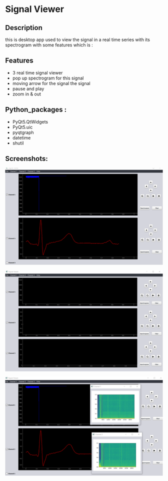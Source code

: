 # Signal Viewer
## Description
 this is desktop app used to view the signal in a real time series with its spectrogram
 with some features which is :
## Features
- 3 real time signal viewer  
- pop up spectrogram for this signal
- moving arrow for the signal the signal
-  pause and play
- zoom in & out
## Python_packages  :
- PyQt5.QtWidgets
- PyQt5.uic
- pyqtgraph
- datetime
- shutil

## Screenshots:

![imgim](./images/Capture.PNG)

![img1](./images/Capture2.PNG)

![img2](./images/Capture3.PNG)
